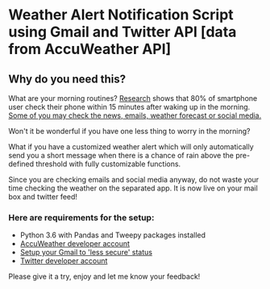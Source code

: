 # Weather Alert Notification Script using Gmail and Twitter API [data from AccuWeather API]

## Why do you need this?

What are your morning routines? [Research](https://blogs.constantcontact.com/smartphone-usage-statistics/#) shows that 80% of smartphone user check their phone within 15 minutes after waking up in the morning. [Some of you may check the news, emails, weather forecast or social media.](https://www.123rf.com/photo_48038815_stock-vector-morning-news-smartphone-addiction-using-mobile-during-morning-food-flat-design-vector.html)

Won't it be wonderful if you have one less thing to worry in the morning?

What if you have a customized weather alert which will only automatically send you a short message when there is a chance of rain above the pre-defined threshold with fully customizable functions. 

Since you are checking emails and social media anyway, do not waste your time checking the weather on the separated app. It is now live on your mail box and twitter feed!

### Here are requirements for the setup:

- Python 3.6 with Pandas and Tweepy packages installed
- [AccuWeather developer account](https://developer.accuweather.com/packages)
- [Setup your Gmail to 'less secure' status](https://myaccount.google.com/lesssecureapps?pli=1)
- [Twitter developer account](https://developer.twitter.com/)

Please give it a try, enjoy and let me know your feedback! 
